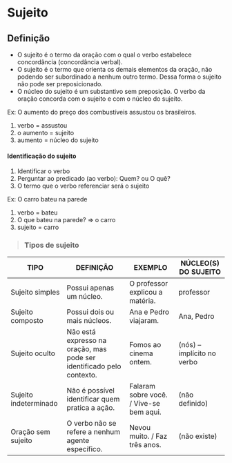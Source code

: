 # Sujeito

## Definição
* O sujeito é o termo da oração com o qual o verbo estabelece concordância (concordância verbal).
* O sujeito é o termo que orienta os demais elementos da oração, não podendo ser subordinado a nenhum outro termo. Dessa forma o sujeito não pode ser preposicionado.
* O núcleo do sujeito é um substantivo sem preposição. O verbo da oração concorda com o sujeito e com o núcleo do sujeito.

Ex: O aumento do preço dos combustíveis assustou os brasileiros.
1. verbo = assustou
2. o aumento = sujeito
3. aumento = núcleo do sujeito

#### Identificação do sujeito
1. Identificar o verbo
2. Perguntar ao predicado (ao verbo): Quem? ou O quê?
3. O termo que o verbo referenciar será o sujeito

Ex: O carro bateu na parede
1. verbo = bateu
2. O que bateu na parede? => o carro
3. sujeito = carro

> ### Tipos de sujeito  

| TIPO                  | DEFINIÇÃO                                                             | EXEMPLO                                 | NÚCLEO(S) DO SUJEITO       |
|-----------------------|-----------------------------------------------------------------------|-----------------------------------------|----------------------------|
| Sujeito simples       | Possui apenas um núcleo.                                              | O professor explicou a matéria.         | professor                  |
| Sujeito composto      | Possui dois ou mais núcleos.                                          | Ana e Pedro viajaram.                   | Ana, Pedro                 |
| Sujeito oculto        | Não está expresso na oração, mas pode ser identificado pelo contexto. | Fomos ao cinema ontem.                  | (nós) – implícito no verbo |
| Sujeito indeterminado | Não é possível identificar quem pratica a ação.                       | Falaram sobre você. / Vive-se bem aqui. | (não definido)             |
| Oração sem sujeito    | O verbo não se refere a nenhum agente específico.                     | Nevou muito. / Faz três anos.           | (não existe)               |
